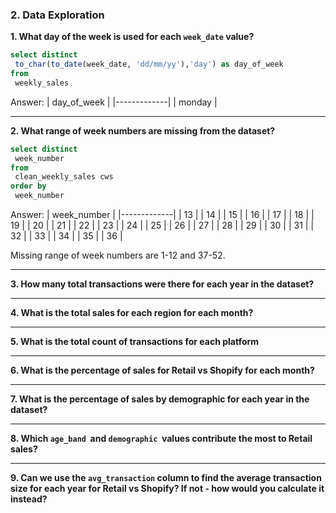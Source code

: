 ### 2. Data Exploration 

**1. What day of the week is used for each <code>week_date</code> value?**

````sql
select distinct
 to_char(to_date(week_date, 'dd/mm/yy'),'day') as day_of_week
from
 weekly_sales
````
Answer:
| day_of_week |
|-------------|
| monday      |


***
**2. What range of week numbers are missing from the dataset?**

````sql
select distinct
 week_number 
from
 clean_weekly_sales cws 
order by
 week_number
````

Answer: 
| week_number |
|-------------|
|      13     |
|      14     |
|      15     |
|      16     |
|      17     |
|      18     |
|      19     |
|      20     |
|      21     |
|      22     |
|      23     |
|      24     |
|      25     |
|      26     |
|      27     |
|      28     |
|      29     |
|      30     |
|      31     |
|      32     |
|      33     |
|      34     |
|      35     |
|      36     |

Missing range of week numbers are 1-12 and 37-52. 
***

**3. How many total transactions were there for each year in the dataset?**

***

**4. What is the total sales for each region for each month?**

***

**5. What is the total count of transactions for each platform**

***

**6. What is the percentage of sales for Retail vs Shopify for each month?**

***

**7. What is the percentage of sales by demographic for each year in the dataset?**

***

**8. Which <code>age_band</code>  and <code>demographic</code>  values contribute the most to Retail sales?**

***

**9. Can we use the <code>avg_transaction</code> column to find the average transaction size for each year for Retail vs Shopify? If not - how would you calculate it instead?**
